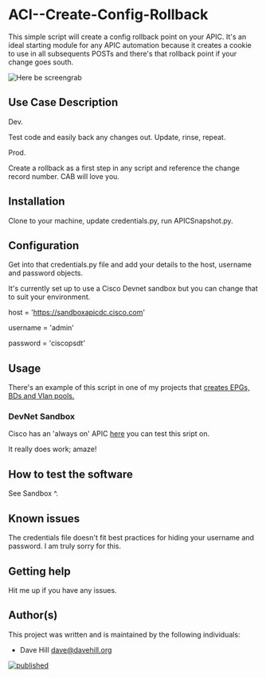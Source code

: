 # ACI--Create-Config-Rollback

This simple script will create a config rollback point on your APIC. It's an ideal starting module for any APIC automation because it creates a cookie to use in all subsequents POSTs and there's that rollback point if your change goes south.

![Here be screengrab](https://github.com/mrdavehill/ACI--Create-Config-Rollback/blob/main/APIC2.png)
 
## Use Case Description

Dev.

Test code and easily back any changes out. Update, rinse, repeat.

Prod.

Create a rollback as a first step in any script and reference the change record number. CAB will love you.

## Installation

Clone to your machine, update credentials.py, run APICSnapshot.py.

## Configuration

Get into that credentials.py file and add your details to the host, username and password objects.

It's currently set up to use a Cisco Devnet sandbox but you can change that to suit your environment.

host = 'https://sandboxapicdc.cisco.com'

username = 'admin'

password = 'ciscopsdt'

## Usage

There's an example of this script in one of my projects that [creates EPGs, BDs and Vlan pools.](https://github.com/mrdavehill/ACI---Add-BD-EPG-and-Vlan-Pool/blob/main/APICImporter.py)

### DevNet Sandbox

Cisco has an 'always on' APIC [here](https://sandboxapicdc.cisco.com/) you can test this sript on. 

It really does work; amaze!

## How to test the software

See Sandbox ^.

## Known issues

The credentials file doesn't fit best practices for hiding your username and password. I am truly sorry for this.

## Getting help

Hit me up if you have any issues.

## Author(s)

This project was written and is maintained by the following individuals:

* Dave Hill <dave@davehill.org>

[![published](https://static.production.devnetcloud.com/codeexchange/assets/images/devnet-published.svg)](https://developer.cisco.com/codeexchange/github/repo/mrdavehill/ACI--Create-Config-Rollback)

